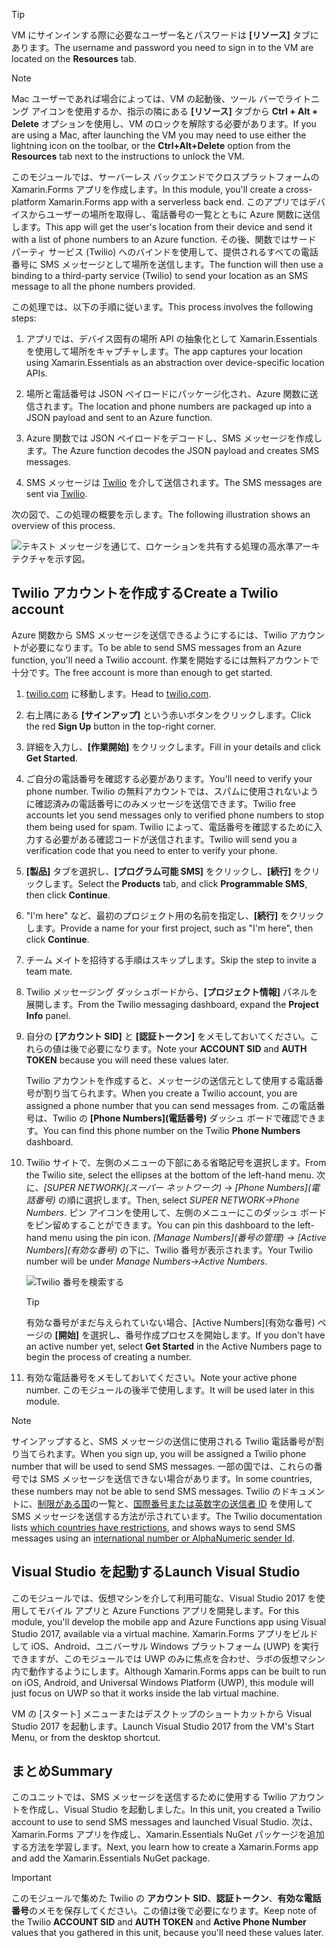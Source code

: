 > [!TIP]
> <span data-ttu-id="6c481-101">VM にサインインする際に必要なユーザー名とパスワードは **[リソース]** タブにあります。</span><span class="sxs-lookup"><span data-stu-id="6c481-101">The username and password you need to sign in to the VM are located on the **Resources** tab.</span></span>

> [!NOTE]
> <span data-ttu-id="6c481-102">Mac ユーザーであれば場合によっては、VM の起動後、ツール バーでライトニング アイコンを使用するか、指示の隣にある **[リソース]** タブから **Ctrl + Alt + Delete** オプションを使用し、VM のロックを解除する必要があります。</span><span class="sxs-lookup"><span data-stu-id="6c481-102">If you are using a Mac, after launching the VM you may need to use either the lightning icon on the toolbar, or the **Ctrl+Alt+Delete** option from the **Resources** tab next to the instructions to unlock the VM.</span></span>


<span data-ttu-id="6c481-103">このモジュールでは、サーバーレス バックエンドでクロスプラットフォームの Xamarin.Forms アプリを作成します。</span><span class="sxs-lookup"><span data-stu-id="6c481-103">In this module, you'll create a cross-platform Xamarin.Forms app with a serverless back end.</span></span> <span data-ttu-id="6c481-104">このアプリではデバイスからユーザーの場所を取得し、電話番号の一覧とともに Azure 関数に送信します。</span><span class="sxs-lookup"><span data-stu-id="6c481-104">This app will get the user's location from their device and send it with a list of phone numbers to an Azure function.</span></span> <span data-ttu-id="6c481-105">その後、関数ではサード パーティ サービス (Twilio) へのバインドを使用して、提供されるすべての電話番号に SMS メッセージとして場所を送信します。</span><span class="sxs-lookup"><span data-stu-id="6c481-105">The function will then use a binding to a third-party service (Twilio) to send your location as an SMS message to all the phone numbers provided.</span></span>

<span data-ttu-id="6c481-106">この処理では、以下の手順に従います。</span><span class="sxs-lookup"><span data-stu-id="6c481-106">This process involves the following steps:</span></span>

1. <span data-ttu-id="6c481-107">アプリでは、デバイス固有の場所 API の抽象化として Xamarin.Essentials を使用して場所をキャプチャします。</span><span class="sxs-lookup"><span data-stu-id="6c481-107">The app captures your location using Xamarin.Essentials as an abstraction over device-specific location APIs.</span></span>

1. <span data-ttu-id="6c481-108">場所と電話番号は JSON ペイロードにパッケージ化され、Azure 関数に送信されます。</span><span class="sxs-lookup"><span data-stu-id="6c481-108">The location and phone numbers are packaged up into a JSON payload and sent to an Azure function.</span></span>

1. <span data-ttu-id="6c481-109">Azure 関数では JSON ペイロードをデコードし、SMS メッセージを作成します。</span><span class="sxs-lookup"><span data-stu-id="6c481-109">The Azure function decodes the JSON payload and creates SMS messages.</span></span>

1. <span data-ttu-id="6c481-110">SMS メッセージは [Twilio](https://www.twilio.com/?azure-portal=true) を介して送信されます。</span><span class="sxs-lookup"><span data-stu-id="6c481-110">The SMS messages are sent via [Twilio](https://www.twilio.com/?azure-portal=true).</span></span>

<span data-ttu-id="6c481-111">次の図で、この処理の概要を示します。</span><span class="sxs-lookup"><span data-stu-id="6c481-111">The following illustration shows an overview of this process.</span></span>

![テキスト メッセージを通じて、ロケーションを共有する処理の高水準アーキテクチャを示す図。](../media/1-architecture.png)

## <a name="create-a-twilio-account"></a><span data-ttu-id="6c481-113">Twilio アカウントを作成する</span><span class="sxs-lookup"><span data-stu-id="6c481-113">Create a Twilio account</span></span>

<span data-ttu-id="6c481-114">Azure 関数から SMS メッセージを送信できるようにするには、Twilio アカウントが必要になります。</span><span class="sxs-lookup"><span data-stu-id="6c481-114">To be able to send SMS messages from an Azure function, you'll need a Twilio account.</span></span> <span data-ttu-id="6c481-115">作業を開始するには無料アカウントで十分です。</span><span class="sxs-lookup"><span data-stu-id="6c481-115">The free account is more than enough to get started.</span></span>

1. <span data-ttu-id="6c481-116">[twilio.com](https://www.twilio.com?azure-portal=true) に移動します。</span><span class="sxs-lookup"><span data-stu-id="6c481-116">Head to [twilio.com](https://www.twilio.com?azure-portal=true).</span></span>

1. <span data-ttu-id="6c481-117">右上隅にある **[サインアップ]** という赤いボタンをクリックします。</span><span class="sxs-lookup"><span data-stu-id="6c481-117">Click the red **Sign Up** button in the top-right corner.</span></span>

1. <span data-ttu-id="6c481-118">詳細を入力し、**[作業開始]** をクリックします。</span><span class="sxs-lookup"><span data-stu-id="6c481-118">Fill in your details and click **Get Started**.</span></span>

1. <span data-ttu-id="6c481-119">ご自分の電話番号を確認する必要があります。</span><span class="sxs-lookup"><span data-stu-id="6c481-119">You'll need to verify your phone number.</span></span> <span data-ttu-id="6c481-120">Twilio の無料アカウントでは、スパムに使用されないように確認済みの電話番号にのみメッセージを送信できます。</span><span class="sxs-lookup"><span data-stu-id="6c481-120">Twilio free accounts let you send messages only to verified phone numbers to stop them being used for spam.</span></span> <span data-ttu-id="6c481-121">Twilio によって、電話番号を確認するために入力する必要がある確認コードが送信されます。</span><span class="sxs-lookup"><span data-stu-id="6c481-121">Twilio will send you a verification code that you need to enter to verify your phone.</span></span>

1. <span data-ttu-id="6c481-122">**[製品]** タブを選択し、**[プログラム可能 SMS]** をクリックし、**[続行]** をクリックします。</span><span class="sxs-lookup"><span data-stu-id="6c481-122">Select the **Products** tab, and click **Programmable SMS**, then click **Continue**.</span></span>

1. <span data-ttu-id="6c481-123">"I'm here" など、最初のプロジェクト用の名前を指定し、**[続行]** をクリックします。</span><span class="sxs-lookup"><span data-stu-id="6c481-123">Provide a name for your first project, such as "I'm here", then click **Continue**.</span></span>

1. <span data-ttu-id="6c481-124">チーム メイトを招待する手順はスキップします。</span><span class="sxs-lookup"><span data-stu-id="6c481-124">Skip the step to invite a team mate.</span></span>

1. <span data-ttu-id="6c481-125">Twilio メッセージング ダッシュボードから、**[プロジェクト情報]** パネルを展開します。</span><span class="sxs-lookup"><span data-stu-id="6c481-125">From the Twilio messaging dashboard, expand the **Project Info** panel.</span></span>

1. <span data-ttu-id="6c481-126">自分の **[アカウント SID]** と **[認証トークン]** をメモしておいてください。これらの値は後で必要になります。</span><span class="sxs-lookup"><span data-stu-id="6c481-126">Note your **ACCOUNT SID** and **AUTH TOKEN** because you will need these values later.</span></span>

    <span data-ttu-id="6c481-127">Twilio アカウントを作成すると、メッセージの送信元として使用する電話番号が割り当てられます。</span><span class="sxs-lookup"><span data-stu-id="6c481-127">When you create a Twilio account, you are assigned a phone number that you can send messages from.</span></span> <span data-ttu-id="6c481-128">この電話番号は、Twilio の **[Phone Numbers]\(電話番号\)** ダッシュ ボードで確認できます。</span><span class="sxs-lookup"><span data-stu-id="6c481-128">You can find this phone number on the Twilio **Phone Numbers** dashboard.</span></span>

1. <span data-ttu-id="6c481-129">Twilio サイトで、左側のメニューの下部にある省略記号を選択します。</span><span class="sxs-lookup"><span data-stu-id="6c481-129">From the Twilio site, select the ellipses at the bottom of the left-hand menu.</span></span> <span data-ttu-id="6c481-130">次に、*[SUPER NETWORK]\(スーパー ネットワーク\) -> [Phone Numbers]\(電話番号\)* の順に選択します。</span><span class="sxs-lookup"><span data-stu-id="6c481-130">Then, select *SUPER NETWORK->Phone Numbers*.</span></span> <span data-ttu-id="6c481-131">ピン アイコンを使用して、左側のメニューにこのダッシュ ボードをピン留めすることができます。</span><span class="sxs-lookup"><span data-stu-id="6c481-131">You can pin this dashboard to the left-hand menu using the pin icon.</span></span> <span data-ttu-id="6c481-132">*[Manage Numbers]\(番号の管理\) -> [Active Numbers]\(有効な番号\)* の下に、Twilio 番号が表示されます。</span><span class="sxs-lookup"><span data-stu-id="6c481-132">Your Twilio number will be under *Manage Numbers->Active Numbers*.</span></span>

    ![Twilio 番号を検索する](../media/7-twilio-find-number.png)

    > [!TIP]
    > <span data-ttu-id="6c481-134">有効な番号がまだ与えられていない場合、[Active Numbers]\(有効な番号\) ページの **[開始]** を選択し、番号作成プロセスを開始します。</span><span class="sxs-lookup"><span data-stu-id="6c481-134">If you don't have an active number yet, select **Get Started** in the Active Numbers page to begin the process of creating a number.</span></span>

1. <span data-ttu-id="6c481-135">有効な電話番号をメモしておいてください。</span><span class="sxs-lookup"><span data-stu-id="6c481-135">Note your active phone number.</span></span> <span data-ttu-id="6c481-136">このモジュールの後半で使用します。</span><span class="sxs-lookup"><span data-stu-id="6c481-136">It will be used later in this module.</span></span>


> [!NOTE]
> <span data-ttu-id="6c481-137">サインアップすると、SMS メッセージの送信に使用される Twilio 電話番号が割り当てられます。</span><span class="sxs-lookup"><span data-stu-id="6c481-137">When you sign up, you will be assigned a Twilio phone number that will be used to send SMS messages.</span></span> <span data-ttu-id="6c481-138">一部の国では、これらの番号では SMS メッセージを送信できない場合があります。</span><span class="sxs-lookup"><span data-stu-id="6c481-138">In some countries, these numbers may not be able to send SMS messages.</span></span> <span data-ttu-id="6c481-139">Twilio のドキュメントに、[制限がある国](https://support.twilio.com/hc/articles/223183068-Twilio-international-phone-number-availability-and-their-capabilities?azure-portal=true)の一覧と、[国際番号または英数字の送信者 ID](https://support.twilio.com/hc/articles/226690868-Using-Twilio-when-SMS-numbers-are-unavailable-in-your-country?azure-portal=true) を使用して SMS メッセージを送信する方法が示されています。</span><span class="sxs-lookup"><span data-stu-id="6c481-139">The Twilio documentation lists [which countries have restrictions](https://support.twilio.com/hc/articles/223183068-Twilio-international-phone-number-availability-and-their-capabilities?azure-portal=true), and shows ways to send SMS messages using an [international number or AlphaNumeric sender Id](https://support.twilio.com/hc/articles/226690868-Using-Twilio-when-SMS-numbers-are-unavailable-in-your-country?azure-portal=true).</span></span>

## <a name="launch-visual-studio"></a><span data-ttu-id="6c481-140">Visual Studio を起動する</span><span class="sxs-lookup"><span data-stu-id="6c481-140">Launch Visual Studio</span></span>

<span data-ttu-id="6c481-141">このモジュールでは、仮想マシンを介して利用可能な、Visual Studio 2017 を使用してモバイル アプリと Azure Functions アプリを開発します。</span><span class="sxs-lookup"><span data-stu-id="6c481-141">For this module, you'll develop the mobile app and Azure Functions app using Visual Studio 2017, available via a virtual machine.</span></span> <span data-ttu-id="6c481-142">Xamarin.Forms アプリをビルドして iOS、Android、ユニバーサル Windows プラットフォーム (UWP) を実行できますが、このモジュールでは UWP のみに焦点を合わせ、ラボの仮想マシン内で動作するようにします。</span><span class="sxs-lookup"><span data-stu-id="6c481-142">Although Xamarin.Forms apps can be built to run on iOS, Android, and Universal Windows Platform (UWP), this module will just focus on UWP so that it works inside the lab virtual machine.</span></span>

<span data-ttu-id="6c481-143">VM の [スタート] メニューまたはデスクトップのショートカットから Visual Studio 2017 を起動します。</span><span class="sxs-lookup"><span data-stu-id="6c481-143">Launch Visual Studio 2017 from the VM's Start Menu, or from the desktop shortcut.</span></span>

## <a name="summary"></a><span data-ttu-id="6c481-144">まとめ</span><span class="sxs-lookup"><span data-stu-id="6c481-144">Summary</span></span>

<span data-ttu-id="6c481-145">このユニットでは、SMS メッセージを送信するために使用する Twilio アカウントを作成し、Visual Studio を起動しました。</span><span class="sxs-lookup"><span data-stu-id="6c481-145">In this unit, you created a Twilio account to use to send SMS messages and launched Visual Studio.</span></span> <span data-ttu-id="6c481-146">次は、Xamarin.Forms アプリを作成し、Xamarin.Essentials NuGet パッケージを追加する方法を学習します。</span><span class="sxs-lookup"><span data-stu-id="6c481-146">Next, you learn how to create a Xamarin.Forms app and add the Xamarin.Essentials NuGet package.</span></span>

> [!IMPORTANT]
> <span data-ttu-id="6c481-147">このモジュールで集めた Twilio の **アカウント SID**、**認証トークン**、**有効な電話番号**のメモを保存してください。この値は後で必要になります。</span><span class="sxs-lookup"><span data-stu-id="6c481-147">Keep note of the Twilio  **ACCOUNT SID** and **AUTH TOKEN** and **Active Phone Number** values that you gathered in this unit, because you'll need these values later.</span></span>
